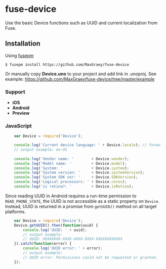 fuse-device
============

Use the basic Device functions such as UUID and current localization from Fuse.


## Installation

Using [fusepm](https://github.com/bolav/fusepm)

    $ fusepm install https://github.com/MaxGraey/fuse-device

Or manually copy **Device.uno** to your project and add link in .unoproj.
See example: https://github.com/MaxGraey/fuse-device/tree/master/example

### Support
- **iOS**
- **Android**
- **Preview**


### JavaScript

```js
    var Device = require('Device');

    console.log('Current device language: ' + Device.locale); // format in BCP-47 for all mobile platforms
    // output example: en-US
    
    console.log('Vendor name: '        + Device.vendor);
    console.log('Model name: '         + Device.model);
    console.log('System: '             + Device.system);
    console.log('System version: '     + Device.systemVersion);
    console.log('System SDK ver: '     + Device.SDKVersion);
    console.log('Logical processors: ' + Device.cores);
    console.log('is retina?: '         + Device.isRetina);
```

Since reading UUID in Android requires a run-time permission to `READ_PHONE_STATE`,
the UUID is not accessible as a static property on `Device`. Instead, UUID is returned
in a promise from `getUUID()` method on all target platforms.

```js
    var Device = require('Device');
    Device.getUUID().then(function(uuid) {
        console.log('UUID: ' + uuid);
        // output example:
        // UUID: XXXXXXXX-XXXX-XXXX-XXXX-XXXXXXXXXXXX
    }).catch(function(error) {
        console.log('UUID error: ' + error);
        // output example:
        // UUID error: Permissions could not be requested or granted.
    });
```

